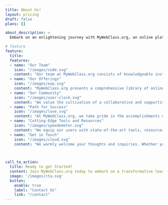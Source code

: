 ```yaml
---
title: About Us!
layout: pricing
draft: false
plans: []

about_description: >
  Embark on an enlightening journey with MyWebClass.org, an online platform meticulously designed to transform the way educators impart knowledge in software engineering and advanced technologies. Our sage-guided mission is to empower educators and students by providing a wealth of cutting-edge resources, tools, and strategies, enabling them to excel in the ever-evolving realm of technology in education.

# feature
feature: 
  title: 
  features:
  - name: "Our Team"
    icon: "/images/code.svg"
    content: "Our team at MyWebClass.org consists of knowledgeable instructors and seasoned industry professionals who are deeply passionate about fostering the future of education."
  - name: "Our Offerings"
    icon: "/images/oop.svg"
    content: "MyWebClass.org presents a comprehensive library of online courses, workshops, and interactive content, each thoughtfully curated to cater to the distinct needs of educators and students in software engineering and advanced technologies."
  - name: "Our Community"
    icon: "/images/user-clock.svg"
    content: "We value the cultivation of a collaborative and supportive environment where educators and students can share their experiences, seek answers to their questions, and learn from one another."
  - name: "Path for Success"
    icon: "/images/love.svg"
    content: "At MyWebClass.org, we take pride in the accomplishments of our students and educators. Our platform showcases a collection of inspiring success stories, motivating others to reach new heights in their educational journey and career."
  - name: "Cutting-Edge Tools and Resources"
    icon: "/images/speedometer.svg"
    content: "We equip our users with state-of-the-art tools, resources, and technology to enhance their learning experience. Our commitment to staying ahead of industry trends ensures that our community has access to the most advanced and innovative tools available."
  - name: "Get in Touch"
    icon: "/images/cloud.svg"
    content: "We warmly welcome your thoughts and inquiries. Whether you have a question, require support, or wish to share your feedback, feel free to contact us via our website's contact form."

    

call_to_action:
  title: Ready to get Started?
  content: Join MyWebClass.org today to embark on a transformative learning experience in software engineering and advanced technologies. With our expert team, comprehensive offerings, and supportive community, you'll be empowered to excel in your educational journey and career.
  image: '/images/cta.svg'
  button:
    enable: true
    label: "Contact Us"
    link: "/contact"
---
```

